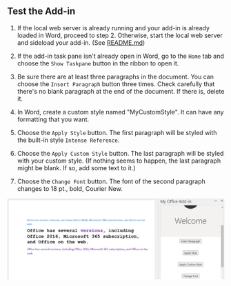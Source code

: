 ## Test the Add-in

1. If the local web server is already running and your add-in is already loaded in Word, proceed to step 2. Otherwise, start the local web server and sideload your add-in. (See [README.md](../README.md))

2. If the add-in task pane isn't already open in Word, go to the `Home` tab and choose the `Show Taskpane` button in the ribbon to open it.

3. Be sure there are at least three paragraphs in the document. You can choose the `Insert Paragraph` button three times. Check carefully that there's no blank paragraph at the end of the document. If there is, delete it.

4. In Word, create a custom style named "MyCustomStyle". It can have any formatting that you want.

5. Choose the `Apply Style` button. The first paragraph will be styled with the built-in style `Intense Reference`.

6. Choose the `Apply Custom Style` button. The last paragraph will be styled with your custom style. (If nothing seems to happen, the last paragraph might be blank. If so, add some text to it.)

7. Choose the `Change Font` button. The font of the second paragraph changes to 18 pt., bold, Courier New.

![expected-output-image](../assets/how-to-test-the-project/word-tutorial-apply-styles-and-font-2.png)
